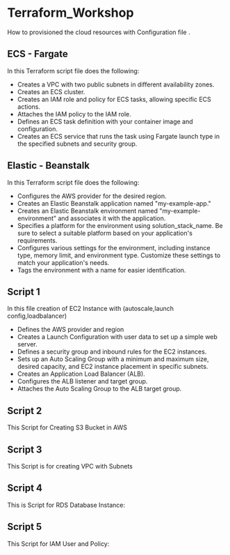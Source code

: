 # Terraform_Workshop
How to provisioned the cloud resources with Configuration file .

## ECS - Fargate 
In this Terraform script file does the following:

*  Creates a VPC with two public subnets in different availability zones.
*  Creates an ECS cluster.
*  Creates an IAM role and policy for ECS tasks, allowing specific ECS actions.
*  Attaches the IAM policy to the IAM role.
*  Defines an ECS task definition with your container image and configuration.
*  Creates an ECS service that runs the task using Fargate launch type in the specified subnets and security group.

## Elastic - Beanstalk
In this Terraform script file does the following:

*  Configures the AWS provider for the desired region.
*  Creates an Elastic Beanstalk application named "my-example-app."
*  Creates an Elastic Beanstalk environment named "my-example-environment" and associates it with the application.
*  Specifies a platform for the environment using solution_stack_name. Be sure to select a suitable platform based on your application's 
    requirements.
*  Configures various settings for the environment, including instance type, memory limit, and environment type. Customize these settings to match 
    your application's needs.
*  Tags the environment with a name for easier identification. 

## Script 1 

 In this file creation of EC2 Instance with (autoscale,launch config,loadbalancer)
 
* Defines the AWS provider and region
* Creates a Launch Configuration with user data to set up a simple web server.
* Defines a security group and inbound rules for the EC2 instances.
* Sets up an Auto Scaling Group with a minimum and maximum size, desired capacity, and EC2 instance placement in specific subnets.
* Creates an Application Load Balancer (ALB).
* Configures the ALB listener and target group.
* Attaches the Auto Scaling Group to the ALB target group.

## Script 2 

This Script for Creating S3 Bucket in AWS

## Script 3 

This Script is for creating VPC with Subnets 

## Script 4 

This is Script for RDS Database Instance:

## Script 5 

This Script for  IAM User and Policy:
